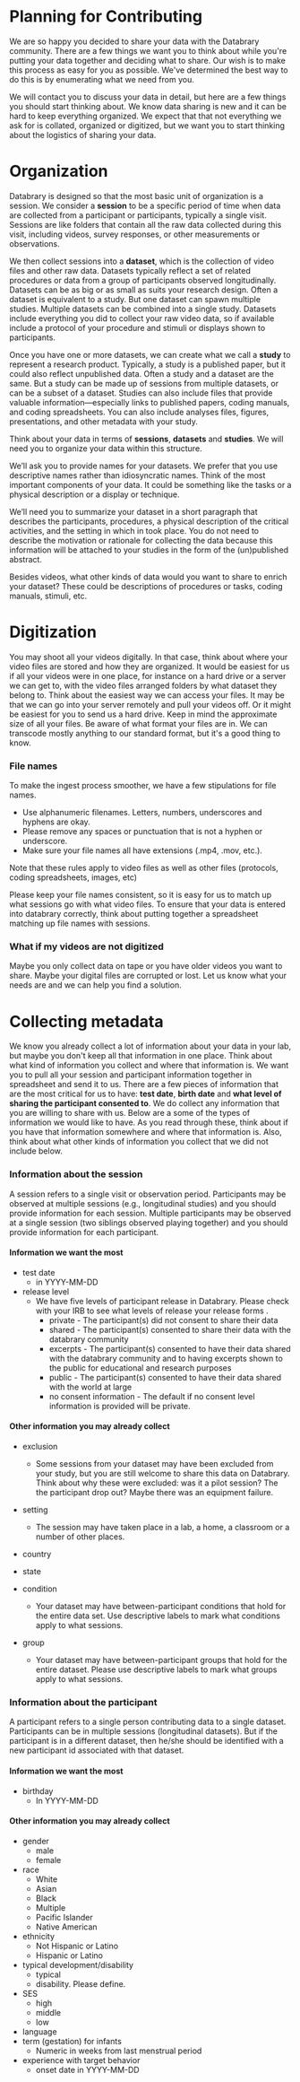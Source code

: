 # Planning for Contributing

We are so happy you decided to share your data with the Databrary community. There are a few things we want you to think about while you're putting your data together and deciding what to share. Our wish is to make this process as easy for you as possible. We've determined the best way to do this is by enumerating what we need from you.

We will contact you to discuss your data in detail, but here are a few things you should start thinking about. We know data sharing is new and it can be hard to keep everything organized. We expect that that not everything we ask for is collated, organized or digitized, but we want you to start thinking about the logistics of sharing your data.  

# Organization

Databrary is designed so that the most basic unit of organization is a session. We consider a **session** to be a specific period of time when data are collected from a participant or participants, typically a single visit. Sessions are like folders that contain all the raw data collected during this visit, including videos, survey responses, or other measurements or observations.

We then collect sessions into a **dataset**, which is the collection of video files and other raw data. Datasets typically reflect a set of related procedures or data from a group of participants observed longitudinally. Datasets can be as big or as small as suits your research design. Often a dataset is equivalent to a study. But one dataset can spawn multiple studies. Multiple datasets can be combined into a single study. Datasets include everything you did to collect your raw video data, so if available include a protocol of your procedure and stimuli or displays shown to participants.

Once you have one or more datasets, we can create what we call a **study** to represent a research product. Typically, a study is a published paper, but it could also reflect unpublished data. Often a study and a dataset are the same. But a study can be made up of sessions from multiple datasets, or can be a subset of a dataset. Studies can also include files that provide valuable information—especially links to published papers, coding manuals, and coding spreadsheets. You can also include analyses files, figures, presentations, and other metadata with your study.

Think about your data in terms of **sessions**, **datasets** and **studies**. We will need you to organize your data within this structure. 

We’ll ask you to provide names for your datasets. We prefer that you use descriptive names rather than idiosyncratic names. Think of the most important components of your data. It could be something like the tasks or a physical description or a display or technique.

We’ll need you to summarize your dataset in a short paragraph that describes the  participants, procedures, a physical description of the critical activities, and the setting in which in took place. You do not need to describe the motivation or rationale for collecting the data because this information will be attached to your studies in the form of the (un)published abstract.

Besides videos, what other kinds of data would you want to share to enrich your dataset? These could be descriptions of procedures or tasks, coding manuals, stimuli, etc.



# Digitization 

You may shoot all your videos digitally. In that case, think about where your video files are stored and how they are organized. It would be easiest for us if all your videos were in one place, for instance on a hard drive or a server we can get to, with the video files arranged folders by what dataset they belong to. Think about the easiest way we can access your files. It may be that we can go into your server remotely and pull your videos off. Or it might be easiest for you to send us a hard drive. Keep in mind the approximate size of all your files. Be aware of what format your files are in. We can transcode mostly anything to our standard format, but it's a good thing to know. 

### File names

To make the ingest process smoother, we have a few stipulations for file names.

* Use alphanumeric filenames. Letters, numbers, underscores and hyphens are okay.
* Please remove any spaces or punctuation that is not a hyphen or underscore.
* Make sure your file names all have extensions (.mp4, .mov, etc.). 

Note that these rules apply to video files as well as other files (protocols, coding spreadsheets, images, etc)

Please keep your file names consistent, so it is easy for us to match up what sessions go with what video files. To ensure that your data is entered into databrary correctly, think about putting together a spreadsheet matching up file names with sessions.  

### What if my videos are not digitized

Maybe you only collect data on tape or you have older videos you want to share. Maybe your digital files are corrupted or lost. Let us know what your needs are and we can help you find a solution.


# Collecting metadata

We know you already collect a lot of information about your data in your lab, but maybe you don't keep all that information in one place. Think about what kind of information you collect and where that information is. We want you to pull all your session and participant information together in spreadsheet and send it to us. There are a few pieces of information that are the most critical for us to have: **test date**, **birth date** and **what level of sharing the participant consented to**. We do collect any information that you are willing to share with us. Below are a some of the types of information we would like to have. As you read through these, think about if you have that information somewhere and where that information is. Also, think about what other kinds of information you collect that we did not include below. 

### Information about the session
A session refers to a single visit or observation period. Participants may be observed at multiple sessions (e.g., longitudinal studies) and you should provide information for each session. Multiple participants may be observed at a single session (two siblings observed playing together) and you should provide information for each participant.
	
#### Information we want the most
* test date
	* in YYYY-MM-DD 
* release level
	* We have five levels of participant release in Databrary. Please check with your IRB to see what levels of release your release forms  .  
		* private - The participant(s) did not consent to share their data
		* shared - The participant(s) consented to share their data with the databrary community
		* excerpts - The participant(s) consented to have their data shared with the databrary community and to having excerpts shown to the public for educational and research purposes
		* public - The participant(s) consented to have their data shared with the world at large
		* no consent information - The default if no consent level information is provided will be private.
	
#### Other information you may already collect 
* exclusion
	* Some sessions from your dataset may have been excluded from your study, but you are still welcome to share this data on Databrary. Think about why these were excluded: was it a pilot session? The the participant drop out? Maybe there was an equipment failure.    
* setting
	* The session may have taken place in a lab, a home, a classroom or a number of other places.
* country

* state
	 
* condition
	* Your dataset may have between-participant conditions that hold for the entire data set. Use descriptive labels to mark what conditions apply to what sessions.
* group
	* Your dataset may have between-participant groups that hold for the entire dataset. Please use descriptive labels to mark what groups apply to what sessions.
	
### Information about the participant
A participant refers to a single person contributing data to a single dataset. Participants can be in multiple sessions (longitudinal datasets). But if the participant is in a different dataset, then he/she should be identified with a new participant id associated with that 
dataset.

#### Information we want the most 
* birthday
	* In YYYY-MM-DD 

#### Other information you may already collect
* gender
	* male
	* female
* race
	* White
	* Asian
	* Black
	* Multiple
	* Pacific Islander
	* Native American
* ethnicity
	* Not Hispanic or Latino
	* Hispanic or Latino
* typical development/disability
	* typical
	* disability. Please define.
* SES
	* high
	* middle
	* low
* language
* term (gestation) for infants
	* Numeric in weeks from last menstrual period
* experience with target behavior
	* onset date in YYYY-MM-DD
	




 
